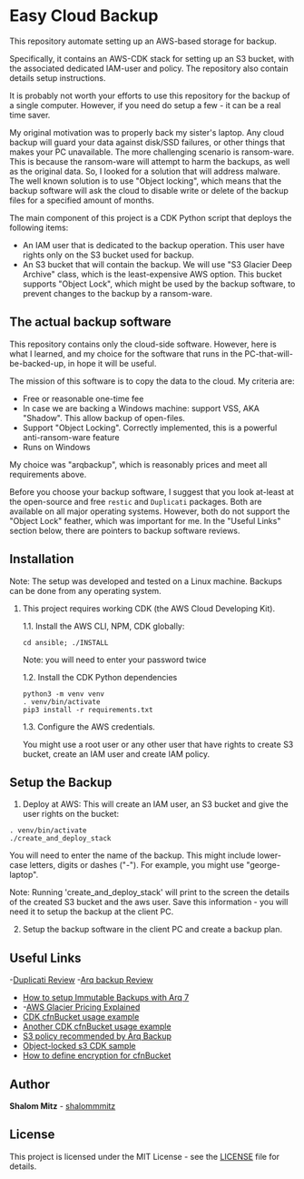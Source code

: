 # Easy Cloud Backup

This repository automate setting up an AWS-based storage for backup.

Specifically, it contains an AWS-CDK stack for setting up an S3 bucket, with the associated dedicated IAM-user and policy. The repository also contain details setup instructions.

It is probably not worth your efforts to use this repository for the backup of a single computer. However, if you need do setup a few - it can be a real time saver.

My original motivation was to properly back my sister's laptop.
Any cloud backup will guard your data against disk/SSD failures, or other things that makes your PC unavailable.
The more challenging scenario is ransom-ware. This is because the ransom-ware will attempt to harm the backups, as well as the original data.
So, I looked for a solution that will address malware. The well known solution is to use "Object locking", which means that the backup software will ask the cloud to disable write or delete of the backup files for a specified amount of months.

The main component of this project is a CDK Python script that deploys the following items:
   - An IAM user that is dedicated to the backup operation. This user have rights only on the S3 bucket used for backup.
   - An S3 bucket that will contain the backup. We will use "S3 Glacier Deep Archive" class, which is the least-expensive AWS option. This bucket supports "Object Lock", which might be used by the backup software, to prevent changes to the backup by a ransom-ware.

## The actual backup software

This repository contains only the cloud-side software. However, here is what I learned, and my choice for the software that runs in the PC-that-will-be-backed-up, in hope it will be useful.

The mission of this software is to copy the data to the cloud.
My criteria are:
  - Free or reasonable one-time fee
  - In case we are backing a Windows machine: support VSS, AKA "Shadow". This allow backup of open-files.
  - Support "Object Locking". Correctly implemented, this is a powerful anti-ransom-ware feature
  - Runs on Windows 

My choice was "arqbackup", which is reasonably prices and meet all requirements above.

Before you choose your backup software, I suggest that you look at-least at the open-source and free `restic` and `Duplicati` packages. Both are available on all major operating systems. However, both do not support the "Object Lock" feather, which was important for me. In the "Useful Links" section below, there are pointers to backup software reviews.

## Installation

Note: The setup was developed and tested on a Linux machine. Backups can be done from any operating system.

1. This project requires working CDK (the AWS Cloud Developing Kit).

   1.1. Install the AWS CLI, NPM, CDK globally:

   `cd ansible; ./INSTALL`

   Note: you will need to enter your password twice

   1.2. Install the CDK Python dependencies

   ```
   python3 -m venv venv
   . venv/bin/activate
   pip3 install -r requirements.txt 
   ```
   
   1.3. Configure the AWS credentials. 

   You might use a root user or any other user that have rights to create S3 bucket, create an IAM user and create IAM policy.

## Setup the Backup

 1. Deploy at AWS: This will create an IAM user, an S3 bucket and give the user rights on the bucket:
   

   ```
   . venv/bin/activate
   ./create_and_deploy_stack
   ```

  You will need to enter the name of the backup. This might include lower-case letters, digits or dashes ("-").  For example, you might use "george-laptop".

  Note: Running 'create_and_deploy_stack' will print to the screen the details of the created S3 bucket and the aws user. Save this information - you will need it to setup the backup at the client PC.

2. Setup the backup software in the client PC and create a backup plan.

## Useful Links
  -[Duplicati Review](https://www.cloudwards.net/review/duplicati/)
  -[Arq backup Review](https://www.cloudwards.net/review/arq/)
  - [How to setup Immutable Backups with Arq 7](https://www.arqbackup.com/blog/immutable-backups-with-arq-7/)
  - []()
  -[AWS Glacier Pricing Explained](https://www.arqbackup.com/aws-glacier-pricing.html)
  - [CDK cfnBucket usage example](https://github.com/amotz/object-locked-s3-cdk-sample/blob/master/lib/object-locked-s3-cdk-sample-stack.ts)
  - [Another CDK cfnBucket usage example](https://github.com/aws-samples/aws-cdk-examples/blob/9c88ce300037bd0fbc25b900cae8f28a2863046f/typescript/s3-kms-cross-account-replication/stacks/step3-source-account.ts)
  - [S3 policy recommended by Arq Backup](https://www.arqbackup.com/documentation/arq7/English.lproj/createAWSKeyPair.html)
  - [Object-locked s3 CDK sample](https://github.com/amotz/object-locked-s3-cdk-sample/blob/master/lib/object-locked-s3-cdk-sample-stack.ts)
  - [How to define encryption for cfnBucket](https://github.com/aws/aws-cdk/issues/4902)

## Author

**Shalom Mitz** - [shalommmitz](https://github.com/shalommmitz)

## License

This project is licensed under the MIT License - see the [LICENSE](LICENSE ) file for details.


